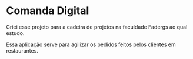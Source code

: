 # Comanda Digital

Criei esse projeto para a cadeira de projetos na faculdade Fadergs ao qual estudo.

Essa aplicação serve para agilizar os pedidos feitos pelos clientes em restaurantes. 
